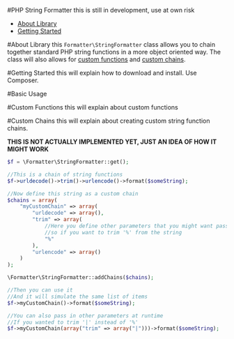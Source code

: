 #PHP String Formatter
this is still in development, use at own risk

* [About Library](#about-library)
* [Getting Started](#getting-started)

#About Library
this `Formatter\StringFormatter` class allows you to chain together standard PHP string functions in a more object oriented way.
The class will also allows for [custom functions](#custom-functions) and [custom chains](#custom-chains).

#Getting Started
this will explain how to download and install.  Use Composer.

#Basic Usage


#Custom Functions
this will explain about custom functions

#Custom Chains
this will explain about creating custom string function chains.

__THIS IS NOT ACTUALLY IMPLEMENTED YET, JUST AN IDEA OF HOW IT MIGHT WORK__
```php
$f = \Formatter\StringFormatter::get();

//This is a chain of string functions
$f->urldecode()->trim()->urlencode()->format($someString);

//Now define this string as a custom chain
$chains = array(
	"myCustomChain" => array(
		"urldecode" => array(),
		"trim" => array(
			//Here you define other parameters that you might want passed to function
			//so if you want to trim '%' from the string
			"%"
		),
		"urlencode" => array()
	)
);

\Formatter\StringFormatter::addChains($chains);

//Then you can use it
//And it will simulate the same list of items
$f->myCustomChain()->format($someString); 

//You can also pass in other parameters at runtime
//If you wanted to trim '|' instead of '%'
$f->myCustomChain(array("trim" => array("|")))->format($someString);

```
